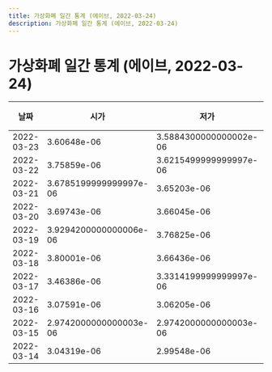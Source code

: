 ```yaml
---
title: 가상화폐 일간 통계 (에이브, 2022-03-24)
description: 가상화폐 일간 통계 (에이브, 2022-03-24)
---
```



가상화폐 일간 통계 (에이브, 2022-03-24)
===

|날짜|시가|저가|고가|종가|비고|
|--|--|--|--|--|--|
|2022-03-23|3.60648e-06|3.5884300000000002e-06|3.6215499999999997e-06|3.5884300000000002e-06|    |
|2022-03-22|3.75859e-06|3.6215499999999997e-06|3.76781e-06|3.6215499999999997e-06|    |
|2022-03-21|3.6785199999999997e-06|3.65203e-06|3.936710000000001e-06|3.76668e-06|    |
|2022-03-20|3.69743e-06|3.66045e-06|3.80909e-06|3.80909e-06|    |
|2022-03-19|3.9294200000000006e-06|3.76825e-06|3.9294300000000004e-06|3.76825e-06|    |
|2022-03-18|3.80001e-06|3.66436e-06|3.81628e-06|3.81628e-06|    |
|2022-03-17|3.46386e-06|3.3314199999999997e-06|3.80001e-06|3.80001e-06|    |
|2022-03-16|3.07591e-06|3.06205e-06|3.46897e-06|3.3998700000000003e-06|    |
|2022-03-15|2.9742000000000003e-06|2.9742000000000003e-06|3.07861e-06|3.0586e-06|    |
|2022-03-14|3.04319e-06|2.99548e-06|3.07507e-06|2.99548e-06|    |
